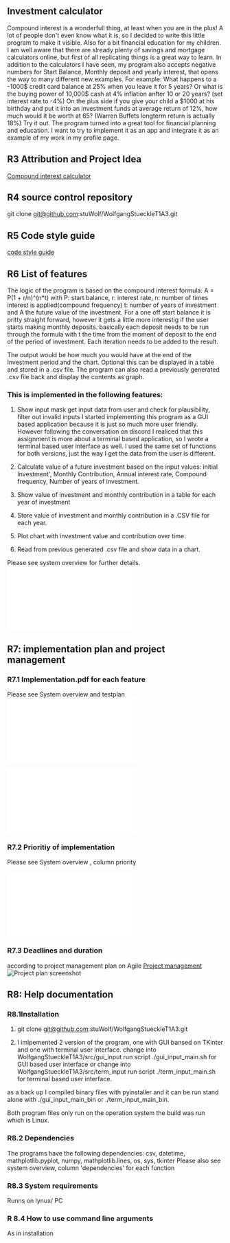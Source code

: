## Investment calculator

Compound interest is a wonderfull thing, at least when you are in the plus! A lot of people don't even know what it is, so I decided to write this little program to make it visible. Also for a bit financial education for my children.
I am well aware that there are slready plenty of savings and mortgage calculators online, but first of all replicating things is a great way to learn. In addition to the calculators I have seen, my program also accepts negative numbers for Start Balance, Monthly deposit and yearly interest, that opens the way to many different new examples.
For example:
What happens to a -1000$ credit card balance at 25% when you leave it for 5 years?
Or what is the buying power of 10,000$ cash  at 4% inflation anfter 10 or 20 years? (set interest rate to -4%)
On the plus side if you give your child a $1000 at his birthday and put it into an investment funds at average return of 12%, how much would it be worth at 65? (Warren Buffets longterm return is actually 18%) Try it out. 
The program turned into a great tool for financial planning and education. I want to try to implement it as an app and integrate it as an example of my work in my profile page.


## R3 Attribution and Project Idea

[Compound interest calculator](https://www.investor.gov/financial-tools-calculators/calculators/compound-interest-calculator)

## R4 source control repository

git clone git@github.com:stuWolf/WolfgangStueckleT1A3.git

## R5 Code style guide

[code style guide](https://peps.python.org/pep-0008/)

## R6 List of features
The logic of the program is based on the compound interest formula: 
 A = P(1 + r/n)^(n*t) with P: start balance, r: interest rate, n: number of times interest is applied(compound frequency) t: number of years of investment and A the future value of the investment.
 For a one off start balance it is pritty straight forward, however it gets a little more interestig if the user starts making monthly deposits. basically each deposit needs to be run through the formula with t the time from the moment of deposit to the end of the period of investment. Each iteration needs to be added to the result.

The output would be how much you would have at the end of the Investment period and the chart. Optional this can be displayed in a table and stored in a .csv file.
The program can also read a previously generated .csv file back and display the contents as graph.


### This is implemented in the following features:
1. Show input mask
get input data from user and check for plausibility, filter out 
invalid inputs
I started implementing this program as a GUI based application because it is just so much more user friendly. However following the conversation on discord I realiced that this assignment is more about a terminal based application, so I wrote a terminal based user interface as well. I used the same set of functions for both versions, just the way I get the data from the user is different.

2. Calculate value of a future investment 
based on the input values:
initial Investment', Monthly Contribution, Annual interest rate, Compound frequency, Number of years of investment.

3. Show value of investment and monthly contribution in a table for each year of investment

4. Store value of investment and monthly contribution in a .CSV file for each year.

5. Plot chart with investment value and contribution over time.

6. Read from previous generated .csv file and show data in a chart.

Please see system overview for further details.
![Systemoverview](../WolfgangStueckle_T1A3/docs/System_overview.pdf)


## R7: implementation plan and project management

### R7.1 Implementation.pdf for each feature
Please see System overview and testplan
![Testplan](../WolfgangStueckle_T1A3/docs/Test_Plan.pdf)

![Systemoverview](../WolfgangStueckle_T1A3/docs/System_overview.pdf)
### R7.2 Prioritiy of implementation
Please see System overview , column priority

![Systemoverview](../WolfgangStueckle_T1A3/docs/System_overview.pdf)

### R7.3 Deadlines and duration
according to project management plan on Agile
[Project management](https://wolf-stueckle.atlassian.net/jira/software/projects/TA/boards/1/roadmap?shared=&atlOrigin=eyJpIjoiNDlmNmY2N2QzYTM3NDhlNTlmNmQwM2M5ZWI0OGZkYWYiLCJwIjoiaiJ9)
![Project plan screenshot](../WolfgangStueckle_T1A3/docs/terminal_application_2022-12-02_02.36pm.png)


## R8: Help documentation

### R8.1Installation

1. git clone git@github.com:stuWolf/WolfgangStueckleT1A3.git

2. I imlpemented 2 version of the program, one with GUI bansed on TKinter and one with terminal user interface.
change into WolfgangStueckleT1A3/src/gui_input
run script ./gui_input_main.sh  for GUI based user interface
or
change into WolfgangStueckleT1A3/src/term_input
run script ./term_input_main.sh  for terminal based user interface.

as a back up I compiled  binary files with pyinstaller and it can be run stand alone with ./gui_input_main_bin or ./term_input_main_bin. 

Both program files only run on the operation system the build was run which is Linux.

### R8.2 Dependencies
The programs have the following dependencies:
csv, datetime, mathplotlib.pyplot, numpy, mathplotlib.lines, os, sys, tkinter
Please also see system overview, column 'dependencies' for each function




### R8.3 System requirements
Runns on lynux/ PC

### R 8.4 How to use command line arguments
As in installation
